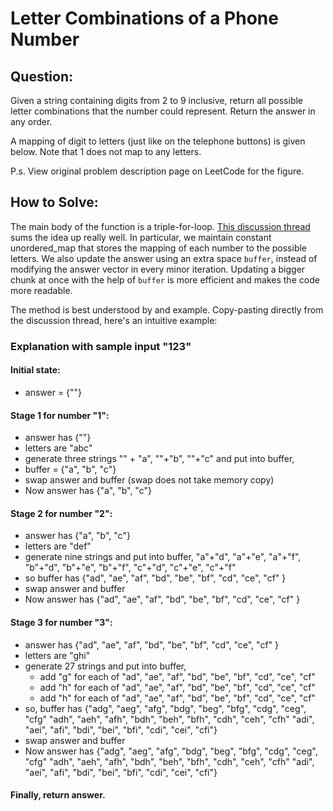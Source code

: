 # Letter Combinations of a Phone Number

## Question:
Given a string containing digits from 2 to 9 inclusive, return all
possible letter combinations that the number could represent. Return
the answer in any order.

A mapping of digit to letters (just like on the telephone buttons) is
given below. Note that 1 does not map to any letters.

P.s. View original problem description page on LeetCode for the
figure.

## How to Solve:

The main body of the function is a triple-for-loop. [This discussion
thread](https://leetcode.com/problems/letter-combinations-of-a-phone-number/discuss/8090/Iterative-c%2B%2B-solution-in-0ms)
sums the idea up really well. In particular, we maintain constant
unordered_map that stores the mapping of each number to the possible
letters. We also update the answer using an extra space `buffer`,
instead of modifying the answer vector in every minor
iteration. Updating a bigger chunk at once with the help of `buffer`
is more efficient and makes the code more readable.

The method is best understood by and example. Copy-pasting directly
from the discussion thread, here's an intuitive example:

### Explanation with sample input "123"

#### Initial state:

- answer = {""}

#### Stage 1 for number "1":

- answer has {""}
- letters are "abc"
- generate three strings "" + "a", ""+"b", ""+"c" and put into buffer,
- buffer = {"a", "b", "c"}
- swap answer and buffer (swap does not take memory copy)
- Now answer has {"a", "b", "c"}

#### Stage 2 for number "2":

- answer has {"a", "b", "c"}
- letters are "def"
- generate nine strings and put into buffer,
  "a"+"d", "a"+"e", "a"+"f",
  "b"+"d", "b"+"e", "b"+"f",
  "c"+"d", "c"+"e", "c"+"f"
- so buffer has {"ad", "ae", "af", "bd", "be", "bf", "cd", "ce", "cf" }
- swap answer and buffer
- Now answer has {"ad", "ae", "af", "bd", "be", "bf", "cd", "ce", "cf" }

#### Stage 3 for number "3":

- answer has {"ad", "ae", "af", "bd", "be", "bf", "cd", "ce", "cf" }
- letters are "ghi"
- generate 27 strings and put into buffer,
  - add "g" for each of "ad", "ae", "af", "bd", "be", "bf", "cd",
    "ce", "cf"
  - add "h" for each of "ad", "ae", "af", "bd", "be", "bf", "cd",
    "ce", "cf"
  - add "h" for each of "ad", "ae", "af", "bd", "be", "bf", "cd",
    "ce", "cf"
- so, buffer has
 {"adg", "aeg", "afg", "bdg", "beg", "bfg", "cdg", "ceg", "cfg"
 "adh", "aeh", "afh", "bdh", "beh", "bfh", "cdh", "ceh", "cfh"
 "adi", "aei", "afi", "bdi", "bei", "bfi", "cdi", "cei", "cfi"}
- swap answer and buffer
- Now answer has
 {"adg", "aeg", "afg", "bdg", "beg", "bfg", "cdg", "ceg", "cfg"
 "adh", "aeh", "afh", "bdh", "beh", "bfh", "cdh", "ceh", "cfh"
 "adi", "aei", "afi", "bdi", "bei", "bfi", "cdi", "cei", "cfi"}

#### Finally, return answer.
